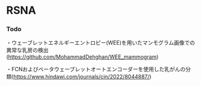 # RSNA

### Todo
・ウェーブレットエネルギーエントロピー(WEE)を用いたマンモグラム画像での異常な乳房の検出(https://github.com/MohammadDehghan/WEE_mammogram)

・FCNおよびベータウェーブレットオートエンコーダーを使用した乳がんの分類(https://www.hindawi.com/journals/cin/2022/8044887/)